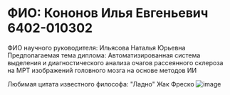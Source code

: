 ﻿# ФИО: Кононов Илья Евгеньевич 6402-010302
ФИО научного руководителя: Ильясова Наталья Юрьевна
Предполагаемая тема диплома: Автоматизированная система выделения и диагностического анализа очагов рассеянного склероза на МРТ изображений головного мозга на основе методов ИИ

Любимая цитата известного философа: "Ладно" Жак Фреско
![image](https://github.com/user-attachments/assets/42ab9d01-29e2-4fef-95b7-3e68fdd35bb5)
